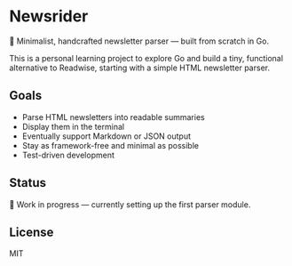 # Newsrider

📰 Minimalist, handcrafted newsletter parser — built from scratch in Go.

This is a personal learning project to explore Go and build a tiny, functional alternative to Readwise, starting with a simple HTML newsletter parser.

## Goals

- Parse HTML newsletters into readable summaries
- Display them in the terminal
- Eventually support Markdown or JSON output
- Stay as framework-free and minimal as possible
- Test-driven development

## Status

🔧 Work in progress — currently setting up the first parser module.

## License

MIT
